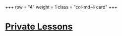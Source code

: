 +++
row = "4"
weight = 1
class = "col-md-4 card"
+++

# [Private Lessons](/pages/private-lessons)



